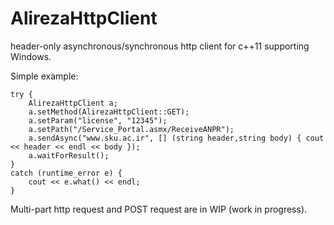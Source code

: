 # AlirezaHttpClient

header-only asynchronous/synchronous http client for c++11 supporting Windows.

Simple example:

    try {
		AlirezaHttpClient a;
		a.setMethod(AlirezaHttpClient::GET);
		a.setParam("license", "12345");
		a.setPath("/Service_Portal.asmx/ReceiveANPR");
		a.sendAsync("www.sku.ac.ir", [] (string header,string body) { cout << header << endl << body });
		a.waitForResult();
	}
	catch (runtime_error e) {
		cout << e.what() << endl;
	}

Multi-part http request and POST request are in WIP (work in progress).
